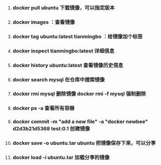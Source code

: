 1. ### docker   pull   ubuntu    下载镜像，可以指定版本

2. ### docker  images    ：查看镜像

3. ### docker  tag  ubuntu:latest   tianmingbo  ：给镜像加个标签

4. ### docker   inspect    tianmingbo:latest      详细信息

5. ### docker  history  ubuntu:latest    查看镜像历史信息

6. ### docker   search   mysql   在仓库中搜索镜像

7. ### docker  rmi  mysql   删除镜像     docker rmi -f  mysql   强制删除

8. ### docker  ps  -a   查看所有容器

9. ### docker  commit  -m   "add a new file"  -a  "docker newbee"   d2d3b21d5368  test:0.1     创建镜像

10. ### docker save -o ubuntu.tar ubuntu   把镜像保存下来，可以分享

11. ### docker load -i ubuntu.tar     加载分享的镜像

